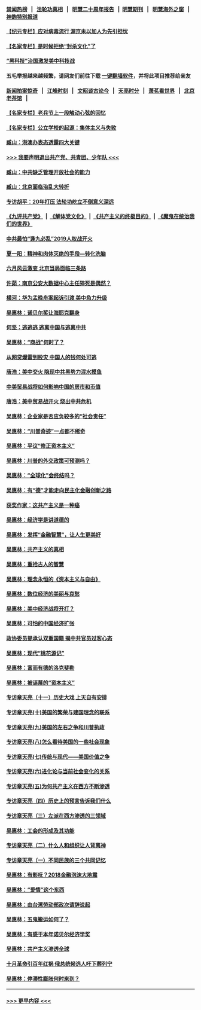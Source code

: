 #### [禁闻热榜](热点新闻.md?=0)  &nbsp;&nbsp;|&nbsp;&nbsp; [法轮功真相](https://github.com/gfw-breaker/truth/blob/master/README.md?=0) &nbsp;&nbsp;|&nbsp;&nbsp; [明慧二十周年报告](https://github.com/gfw-breaker/mh-reports/blob/master/README.md?=0) &nbsp;&nbsp;|&nbsp;&nbsp;[明慧期刊](https://github.com/gfw-breaker/mh-qikan) &nbsp;&nbsp;|&nbsp;&nbsp; [明慧海外之窗](https://github.com/gfw-breaker/mh-news/blob/master/README.md?=0) &nbsp;&nbsp;|&nbsp;&nbsp; [神韵特别报道](https://github.com/gfw-breaker/mh-news/blob/master/shenyun.md?=0)
#### [【纪元专栏】应对病毒流行 渥京未以加人为先引担忧](../pages/nsc423/n11875714.md?t=03112131) 
#### [【名家专栏】是时候拒绝“封杀文化”了](../pages/nsc423/n11814093.md?t=03112131) 
#### [“黑科技”治国激发美中科技战](../pages/nsc423/n11638056.md?t=03112131) 
#### 五毛举报越来越频繁，请网友们前往下载 [一键翻墙软件](https://github.com/gfw-breaker/ssr-accounts)，并将此项目推荐给亲友
#### [新闻拍案惊奇](https://github.com/gfw-breaker/banned-news/blob/master/pages/link4.md) &nbsp;&nbsp;|&nbsp;&nbsp; [江峰时刻](https://github.com/gfw-breaker/banned-news/blob/master/pages/link4.md) &nbsp;&nbsp;|&nbsp;&nbsp; [文昭谈古论今](https://github.com/gfw-breaker/banned-news/blob/master/pages/link4.md) &nbsp;&nbsp;|&nbsp;&nbsp; [天亮时分](https://github.com/gfw-breaker/banned-news/blob/master/pages/link4.md) &nbsp;&nbsp;|&nbsp;&nbsp; [萧茗看世界](https://github.com/gfw-breaker/banned-news/blob/master/pages/link4.md) &nbsp;&nbsp;|&nbsp;&nbsp; [北京老茶馆](https://github.com/gfw-breaker/banned-news/blob/master/pages/link4.md) &nbsp;&nbsp;|&nbsp;&nbsp; 
#### [【名家专栏】老兵节上一段触动心弦的回忆](../pages/nsc423/n11646016.md?t=03112131) 
#### [【名家专栏】公立学校的起源：集体主义与失败](../pages/nsc423/n11601833.md?t=03112131) 
#### [臧山：港澳办表态透露四大关键](../pages/nsc423/n11421628.md?t=03112131) 
#### [>>> 我要声明退出共产党、共青团、少年队 <<<](https://github.com/begood0513/goodnews/blob/master/quit/letter.md) 
#### [臧山：中共缺乏管理开放社会的能力](../pages/nsc423/n11407457.md?t=03112131) 
#### [臧山：北京面临治乱大转折](../pages/nsc423/n11406895.md?t=03112131) 
#### [专访胡平：20年打压 法轮功屹立不倒意义深远](../pages/nsc423/n11398800.md?t=03112131) 
#### [《九评共产党》](https://github.com/begood0513/9ping.md/blob/master/README.md) &nbsp;|&nbsp; [《解体党文化》](../../../../jtdwh.md/blob/master/README.md)  &nbsp;|&nbsp; [《共产主义的终极目的》](../../../../gczydzjmd.md/blob/master/README.md) &nbsp;|&nbsp; [《魔鬼在统治我们的世界》](../../../../mgztzwmdsj.md/blob/master/README.md) 
#### [中共最怕“逢九必乱”2019人权战开火](../pages/nsc423/n11385248.md?t=03112131) 
#### [夏一阳：精神和肉体灭绝的手段—转化洗脑](../pages/nsc423/n11368250.md?t=03112131) 
#### [六月风云激变 北京当局面临三条路](../pages/nsc423/n11313668.md?t=03112131) 
#### [许茹：南京公安大数据中心主任猝死是偶然？](../pages/nsc423/n11064744.md?t=03112131) 
#### [横河：华为孟晚舟案起诉引渡 美中角力升级](../pages/nsc423/n11027230.md?t=03112131) 
#### [吴惠林：诺贝尔奖让海耶克翻身](../pages/nsc423/n10890049.md?t=03112131) 
#### [何坚：逃逃逃 逃离中国与逃离中共](../pages/nsc423/n10592891.md?t=03112131) 
#### [吴惠林：“商战”何时了？](../pages/nsc423/n10573558.md?t=03112131) 
#### [从网贷爆雷到股灾 中国人的钱何处可逃](../pages/nsc423/n10572800.md?t=03112131) 
#### [唐浩：美中交火 隐现中共黑势力混水摸鱼](../pages/nsc423/n10544040.md?t=03112131) 
#### [中美贸易战将如何影响中国的房市和币值](../pages/nsc423/n10543697.md?t=03112131) 
#### [唐浩：美中贸易战开火 烧出中共危机](../pages/nsc423/n10540126.md?t=03112131) 
#### [吴惠林：企业家是否应负较多的“社会责任”](../pages/nsc423/n10535022.md?t=03112131) 
#### [吴惠林：“川普奇迹”一点都不稀奇](../pages/nsc423/n10512808.md?t=03112131) 
#### [吴惠林：平议“修正资本主义”](../pages/nsc423/n10495724.md?t=03112131) 
#### [吴惠林：川普的外交政策可预测吗？](../pages/nsc423/n10462387.md?t=03112131) 
#### [吴惠林：“全球化”会终结吗？](../pages/nsc423/n10452838.md?t=03112131) 
#### [吴惠林：有“德”才能走向民主化金融创新之路](../pages/nsc423/n10432292.md?t=03112131) 
#### [获奖作家：这共产主义是一种癌](../pages/nsc423/n10431541.md?t=03112131) 
#### [吴惠林：经济学是讲道德的](../pages/nsc423/n10398014.md?t=03112131) 
#### [吴惠林：发挥“金融智慧”，让人生更美好](../pages/nsc423/n10375019.md?t=03112131) 
#### [吴惠林：共产主义的真相](../pages/nsc423/n10351394.md?t=03112131) 
#### [吴惠林：重拾古人的智慧](../pages/nsc423/n10337691.md?t=03112131) 
#### [吴惠林：理念永恒的《资本主义与自由》](../pages/nsc423/n10316274.md?t=03112131) 
#### [吴惠林：数位经济的美丽与哀愁](../pages/nsc423/n10292946.md?t=03112131) 
#### [吴惠林：美中经济战将开打？](../pages/nsc423/n10258825.md?t=03112131) 
#### [吴惠林：可怕的中国经济扩张](../pages/nsc423/n10219147.md?t=03112131) 
#### [政协委员提承认双重国籍 揭中共官员过客心态](../pages/nsc423/n10208809.md?t=03112131) 
#### [吴惠林：现代“桃花源记”](../pages/nsc423/n10185234.md?t=03112131) 
#### [吴惠林：富而有德的洛克斐勒](../pages/nsc423/n10142264.md?t=03112131) 
#### [吴惠林：被诬蔑的“资本主义”](../pages/nsc423/n10124816.md?t=03112131) 
#### [专访章天亮（十一）历史大戏 上天自有安排](../pages/nsc423/n10094905.md?t=03112131) 
#### [专访章天亮(十)美国的繁荣与建国理念的联系](../pages/nsc423/n10094899.md?t=03112131) 
#### [专访章天亮(九)美国的左右之争和川普执政](../pages/nsc423/n10094889.md?t=03112131) 
#### [专访章天亮(八)怎么看待美国的一些社会现象](../pages/nsc423/n10094857.md?t=03112131) 
#### [专访章天亮(七)传统与现代——美国价值之争](../pages/nsc423/n10093140.md?t=03112131) 
#### [专访章天亮(六)进化论与当前社会变化的关系](../pages/nsc423/n10092036.md?t=03112131) 
#### [专访章天亮(五)为何共产主义在西方不断渗透](../pages/nsc423/n10083620.md?t=03112131) 
#### [专访章天亮（四）历史上的预言告诉我们什么](../pages/nsc423/n10083606.md?t=03112131) 
#### [专访章天亮（三）左派在西方渗透的三领域](../pages/nsc423/n10081115.md?t=03112131) 
#### [吴惠林：工会的形成及其功能](../pages/nsc423/n10080633.md?t=03112131) 
#### [专访章天亮（二）什么人和组织让人背离神](../pages/nsc423/n10076637.md?t=03112131) 
#### [专访章天亮（一）不同民族的三个共同记忆](../pages/nsc423/n10074188.md?t=03112131) 
#### [吴惠林：有影呒？2018金融泡沫大地震](../pages/nsc423/n10040534.md?t=03112131) 
#### [吴惠林：“爱情”这个东西](../pages/nsc423/n10019423.md?t=03112131) 
#### [吴惠林：由台湾劳动部政次请辞说起](../pages/nsc423/n9979679.md?t=03112131) 
#### [吴惠林：五鬼搬运如何了？](../pages/nsc423/n9925338.md?t=03112131) 
#### [吴惠林：有感于本年诺贝尔经济学奖](../pages/nsc423/n9871883.md?t=03112131) 
#### [吴惠林：共产主义渗透全球](../pages/nsc423/n9812748.md?t=03112131) 
#### [十月革命引百年红祸 俄总统候选人吁下葬列宁](../pages/nsc423/n9810182.md?t=03112131) 
#### [吴惠林：停滞性膨胀何时来到？](../pages/nsc423/n9764136.md?t=03112131) 

----
#### [ >>> 更早内容 <<< ](../indexes/nsc423-earlier.md)
